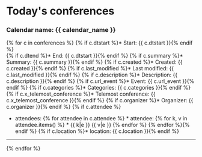 # Today's conferences

### Calendar name: {{ calendar_name }}

{% for c in conferences %}
{% if c.dtstart %}*  Start: {{ c.dtstart }}{% endif %}  
{% if c.dtend %}* End: {{ c.dtstart }}{% endif %}
{% if c.summary %}* Summary: {{ c.summary }}{% endif %}
{% if c.created %}* Created: {{ c.created }}{% endif %} 
{% if c.last_modified %}* Last modified: {{ c.last_modified }}{% endif %}
{% if c.description %}* Description: {{ c.description }}{% endif %} 
{% if c.url_event %}* Event: {{ c.url_event }}{% endif %}
{% if c.categories %}* Categories: {{ c.categories }}{% endif %} 
{% if c.x_telemost_conference %}* Telemost conference: {{ c.x_telemost_conference }}{% endif %} 
{% if c.organizer %}* Organizer: {{ c.organizer }}{% endif %}
{% if c.attendee %}
* attendees:
{% for attendee in c.attendee %}  * attendee:
{% for k, v in attendee.items() %}    * {{ k|e }} {{ v|e }}
{% endfor %}
{% endfor %}{% endif %} 
{% if c.location %}* location: {{ c.location }}{% endif %}
__________
{% endfor %}
